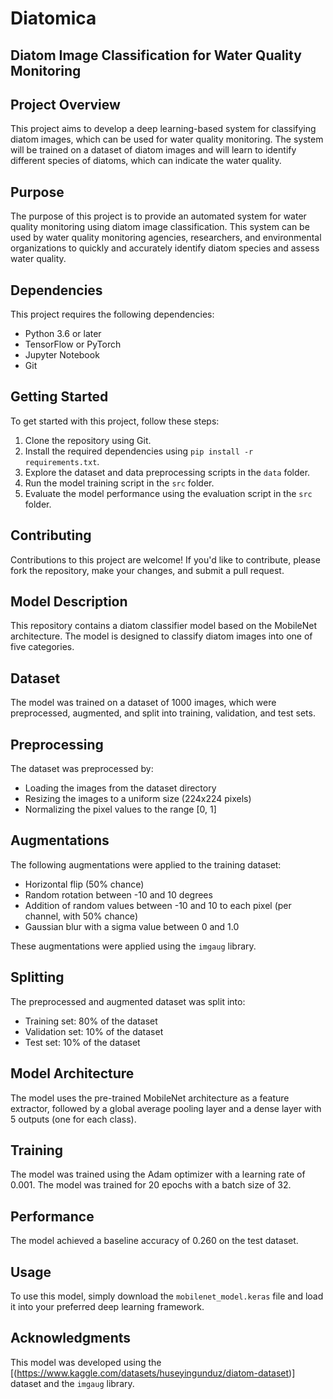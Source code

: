# Diatomica


## Diatom Image Classification for Water Quality Monitoring

## Project Overview

This project aims to develop a deep learning-based system for classifying diatom images, which can be used for water quality monitoring. The system will be trained on a dataset of diatom images and will learn to identify different species of diatoms, which can indicate the water quality.

## Purpose

The purpose of this project is to provide an automated system for water quality monitoring using diatom image classification. This system can be used by water quality monitoring agencies, researchers, and environmental organizations to quickly and accurately identify diatom species and assess water quality.

## Dependencies

This project requires the following dependencies:

* Python 3.6 or later
* TensorFlow or PyTorch
* Jupyter Notebook
* Git

## Getting Started

To get started with this project, follow these steps:

1. Clone the repository using Git.
2. Install the required dependencies using `pip install -r requirements.txt`.
3. Explore the dataset and data preprocessing scripts in the `data` folder.
4. Run the model training script in the `src` folder.
5. Evaluate the model performance using the evaluation script in the `src` folder.

## Contributing

Contributions to this project are welcome! If you'd like to contribute, please fork the repository, make your changes, and submit a pull request.


**Model Description**
--------------------

This repository contains a diatom classifier model based on the MobileNet architecture. The model is designed to classify diatom images into one of five categories.

**Dataset**
------------

The model was trained on a dataset of 1000 images, which were preprocessed, augmented, and split into training, validation, and test sets.

**Preprocessing**
----------------

The dataset was preprocessed by:

* Loading the images from the dataset directory
* Resizing the images to a uniform size (224x224 pixels)
* Normalizing the pixel values to the range [0, 1]

**Augmentations**
----------------

The following augmentations were applied to the training dataset:

* Horizontal flip (50% chance)
* Random rotation between -10 and 10 degrees
* Addition of random values between -10 and 10 to each pixel (per channel, with 50% chance)
* Gaussian blur with a sigma value between 0 and 1.0

These augmentations were applied using the `imgaug` library.

**Splitting**
-------------

The preprocessed and augmented dataset was split into:

* Training set: 80% of the dataset
* Validation set: 10% of the dataset
* Test set: 10% of the dataset

**Model Architecture**
---------------------

The model uses the pre-trained MobileNet architecture as a feature extractor, followed by a global average pooling layer and a dense layer with 5 outputs (one for each class).

**Training**
------------

The model was trained using the Adam optimizer with a learning rate of 0.001. The model was trained for 20 epochs with a batch size of 32.

**Performance**
--------------

The model achieved a baseline accuracy of 0.260 on the test dataset.

**Usage**
--------

To use this model, simply download the `mobilenet_model.keras` file and load it into your preferred deep learning framework.


**Acknowledgments**
----------------

This model was developed using the [(https://www.kaggle.com/datasets/huseyingunduz/diatom-dataset)] dataset and the `imgaug` library.